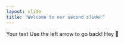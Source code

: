 ```yaml
---
layout: slide
title: "Welcome to our second slide!"
---
```

Your text
Use the left arrow to go back! Hey 
